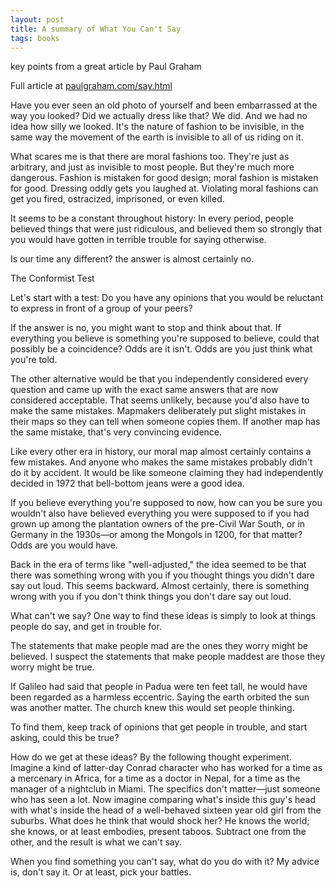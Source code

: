 ```yaml
---
layout: post
title: A summary of What You Can't Say 
tags: books
---
```


key points from a great article by Paul Graham 


Full article at <a href="http://www.paulgraham.com/say.html">paulgraham.com/say.html</a>


Have you ever seen an old photo of yourself and been embarrassed at the way you looked? Did we actually dress like that? We did. And we had no idea how silly we looked. It's the nature of fashion to be invisible, in the same way the movement of the earth is invisible to all of us riding on it.

What scares me is that there are moral fashions too. They're just as arbitrary, and just as invisible to most people. But they're much more dangerous. Fashion is mistaken for good design; moral fashion is mistaken for good. Dressing oddly gets you laughed at. Violating moral fashions can get you fired, ostracized, imprisoned, or even killed.

It seems to be a constant throughout history: In every period, people believed things that were just ridiculous, and believed them so strongly that you would have gotten in terrible trouble for saying otherwise.

Is our time any different? the answer is almost certainly no. 

The Conformist Test

Let's start with a test: Do you have any opinions that you would be reluctant to express in front of a group of your peers?

If the answer is no, you might want to stop and think about that. If everything you believe is something you're supposed to believe, could that possibly be a coincidence? Odds are it isn't. Odds are you just think what you're told.

The other alternative would be that you independently considered every question and came up with the exact same answers that are now considered acceptable. That seems unlikely, because you'd also have to make the same mistakes. Mapmakers deliberately put slight mistakes in their maps so they can tell when someone copies them. If another map has the same mistake, that's very convincing evidence.

Like every other era in history, our moral map almost certainly contains a few mistakes. And anyone who makes the same mistakes probably didn't do it by accident. It would be like someone claiming they had independently decided in 1972 that bell-bottom jeans were a good idea.

If you believe everything you're supposed to now, how can you be sure you wouldn't also have believed everything you were supposed to if you had grown up among the plantation owners of the pre-Civil War South, or in Germany in the 1930s—or among the Mongols in 1200, for that matter? Odds are you would have.

Back in the era of terms like "well-adjusted," the idea seemed to be that there was something wrong with you if you thought things you didn't dare say out loud. This seems backward. Almost certainly, there is something wrong with you if you don't think things you don't dare say out loud.

What can't we say? One way to find these ideas is simply to look at things people do say, and get in trouble for. 

The statements that make people mad are the ones they worry might be believed. I suspect the statements that make people maddest are those they worry might be true.

If Galileo had said that people in Padua were ten feet tall, he would have been regarded as a harmless eccentric. Saying the earth orbited the sun was another matter. The church knew this would set people thinking.

To find them, keep track of opinions that get people in trouble, and start asking, could this be true? 

How do we get at these ideas? By the following thought experiment. Imagine a kind of latter-day Conrad character who has worked for a time as a mercenary in Africa, for a time as a doctor in Nepal, for a time as the manager of a nightclub in Miami. The specifics don't matter—just someone who has seen a lot. Now imagine comparing what's inside this guy's head with what's inside the head of a well-behaved sixteen year old girl from the suburbs. What does he think that would shock her? He knows the world; she knows, or at least embodies, present taboos. Subtract one from the other, and the result is what we can't say. 


When you find something you can't say, what do you do with it? My advice is, don't say it. Or at least, pick your battles.